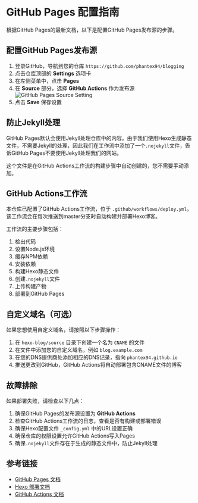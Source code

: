 # GitHub Pages 配置指南

根据GitHub Pages的最新文档，以下是配置GitHub Pages发布源的步骤。

## 配置GitHub Pages发布源

1. 登录GitHub，导航到您的仓库 `https://github.com/phantex94/blogging`
2. 点击仓库顶部的 **Settings** 选项卡
3. 在左侧菜单中，点击 **Pages**
4. 在 **Source** 部分，选择 **GitHub Actions** 作为发布源
   ![GitHub Pages Source Setting](https://docs.github.com/assets/cb-32892/mw-1440/images/help/pages/publishing-source-actions.webp)
5. 点击 **Save** 保存设置

## 防止Jekyll处理

GitHub Pages默认会使用Jekyll处理仓库中的内容。由于我们使用Hexo生成静态文件，不需要Jekyll的处理，因此我们在工作流中添加了一个`.nojekyll`文件，告诉GitHub Pages不要使用Jekyll处理我们的网站。

这个文件是在GitHub Actions工作流的构建步骤中自动创建的，您不需要手动添加。

## GitHub Actions工作流

本仓库已配置了GitHub Actions工作流，位于 `.github/workflows/deploy.yml`。该工作流会在每次推送到master分支时自动构建并部署Hexo博客。

工作流的主要步骤包括：

1. 检出代码
2. 设置Node.js环境
3. 缓存NPM依赖
4. 安装依赖
5. 构建Hexo静态文件
6. 创建`.nojekyll`文件
7. 上传构建产物
8. 部署到GitHub Pages

## 自定义域名（可选）

如果您想使用自定义域名，请按照以下步骤操作：

1. 在 `hexo-blog/source` 目录下创建一个名为 `CNAME` 的文件
2. 在文件中添加您的自定义域名，例如 `blog.example.com`
3. 在您的DNS提供商处添加相应的DNS记录，指向 `phantex94.github.io`
4. 推送更改到GitHub，GitHub Actions将自动部署包含CNAME文件的博客

## 故障排除

如果部署失败，请检查以下几点：

1. 确保GitHub Pages的发布源设置为 **GitHub Actions**
2. 检查GitHub Actions工作流的日志，查看是否有构建或部署错误
3. 确保Hexo配置文件 `_config.yml` 中的URL设置正确
4. 确保仓库的权限设置允许GitHub Actions写入Pages
5. 确保`.nojekyll`文件存在于生成的静态文件中，防止Jekyll处理

## 参考链接

- [GitHub Pages 文档](https://docs.github.com/en/pages/getting-started-with-github-pages/configuring-a-publishing-source-for-your-github-pages-site)
- [Hexo 部署文档](https://hexo.io/docs/github-pages)
- [GitHub Actions 文档](https://docs.github.com/en/actions) 